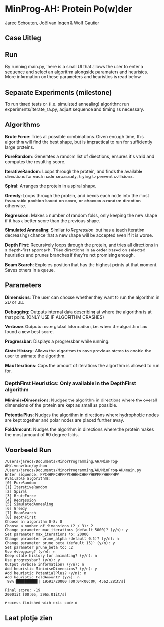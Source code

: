 # MinProg-AH: Protein Po(w)der
Jarec Schouten, Joël van Ingen & Wolf Gautier

## Case Uitleg


## Run
By running main.py, there is a small UI that allows the user to enter a sequence and select an algorithm alongside paramaters and heuristcs.
More information on these parameters and heuristics is read below.

## Separate Experiments (milestone)
To run timed tests on (i.e. simulated annealing) algorithm: run experiments/iterate_sa.py, adjust sequence and timing as necessary.

## Algorithms
**Brute Force**: Tries all possible combinations. Given enough time, this algorithm will find the best shape, but is impractical to run for sufficiently large proteins.

**PureRandom**: Generates a random list of directions, ensures it's valid and computes the resulting score.

**IterativeRandom**: Loops through the protein, and finds the available directions for each node separately, trying to prevent collisions.

**Spiral**: Arranges the protein in a spiral shape.

**Greedy**: Loops through the protein, and bends each node into the most favourable position based on score, or chooses a random direction otherwise.

**Regression**: Makes a number of random folds, only keeping the new shape if it has a better score than the previous shape.

**Simulated Annealing**: Similar to *Regression*, but has a (each iteration decreasing) chance that a new shape will be accepted even if it is worse.

**Depth First**: Recursively loops through the protein, and tries all directions in a depth-first approach. Tries directions in an order based on selected heuristics and prunes branches if they're not promising enough.

**Beam Search**: Explores position that has the highest points at that moment. Saves others in a queue.

## Parameters

**Dimensions**: The user can choose whether they want to run the algorithm in 2D or 3D.

**Debugging**: Outputs internal data describing at where the algorithm is at that point. (ONLY USE IF ALGORITHM CRASHES)

**Verbose**: Outputs more global information, i.e. when the algorithm has found a new best score.

**Progressbar**: Displays a progressbar while running.

**State History**: Allows the algorithm to save previous states to enable the user to animate the algorithm.

**Max Iterations**: Caps the amount of iterations the algorithm is allowed to run for.

### DepthFirst Heuristics: Only available in the DepthFirst algorithm

**MinimiseDimensions**: Nudges the algorithm in directions where the overall dimensions of the protein are kept as small as possible.

**PotentialPlus**: Nudges the algorithm in directions where hydrophobic nodes are kept together and polar nodes are placed further away.

**FoldAmount**: Nudges the algorithm in directions where the protein makes the most amount of 90 degree folds.



## Voorbeeld Run
```
/Users/jarecs/Documents/MinorProgramming/AH/MinProg-AH/.venv/bin/python /Users/jarecs/Documents/MinorProgramming/AH/MinProg-AH/main.py 
Enter sequence: PPCHHPPCHPPPPCHHHHCHHPPHHPPPPHHPPHPP
Available algorithms:
[0] PureRandom
[1] IterativeRandom
[2] Spiral
[3] BruteForce
[4] Regression
[5] SimulatedAnnealing
[6] Greedy
[7] BeamSearch
[8] DepthFirst
Choose an algorithm 0-8: 8
Choose a number of dimensions (2 / 3): 2
Change parameter max_iterations (default 5000)? (y/n): y
Set parameter max_iterations to: 20000
Change parameter prune_alpha (default 0.5)? (y/n): n
Change parameter prune_beta (default 15)? (y/n): y
Set parameter prune_beta to: 12
Use debugging? (y/n): n
Keep state history for animating? (y/n): n
Use progressbar? (y/n): y
Output verbose information? (y/n): n
Add heuristic MinimiseDimensions? (y/n): y
Add heuristic PotentialPlus? (y/n): n
Add heuristic FoldAmount? (y/n): n
 98%|█████████▊| 19691/20000 [00:04<00:00, 4562.28it/s]

Final score: -19
20001it [00:05, 3966.01it/s]                           

Process finished with exit code 0
```

## Laat plotje zien